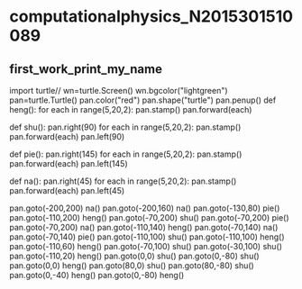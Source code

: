 # computationalphysics_N2015301510089
## first_work_print_my_name
import turtle//
wn=turtle.Screen()
wn.bgcolor("lightgreen")
pan=turtle.Turtle()
pan.color("red")
pan.shape("turtle")
pan.penup()
def heng():
    for each in range(5,20,2):
        pan.stamp()
        pan.forward(each)

def shu():
    pan.right(90)
    for each in range(5,20,2):
        pan.stamp()
        pan.forward(each)
    pan.left(90)
    
def pie():
    pan.right(145)
    for each in range(5,20,2):
        pan.stamp()
        pan.forward(each)
    pan.left(145)
    
def na():
    pan.right(45)
    for each in range(5,20,2):
        pan.stamp()
        pan.forward(each)
    pan.left(45)
        
      
    

pan.goto(-200,200)
na()
pan.goto(-200,160)
na()
pan.goto(-130,80)
pie()
pan.goto(-110,200)
heng()
pan.goto(-70,200)
shu()
pan.goto(-70,200)
pie()
pan.goto(-70,200)
na()
pan.goto(-110,140)
heng()
pan.goto(-70,140)
na()
pan.goto(-70,140)
pie()
pan.goto(-110,100)
shu()
pan.goto(-110,100)
heng()
pan.goto(-110,60)
heng()
pan.goto(-70,100)
shu()
pan.goto(-30,100)
shu()
pan.goto(-110,20)
heng()
pan.goto(0,0)
shu()
pan.goto(0,-80)
shu()
pan.goto(0,0)
heng()
pan.goto(80,0)
shu()
pan.goto(80,-80)
shu()
pan.goto(0,-40)
heng()
pan.goto(0,-80)
heng()

